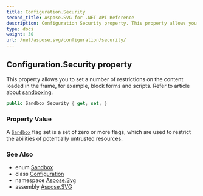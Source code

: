 ```yaml
---
title: Configuration.Security
second_title: Aspose.SVG for .NET API Reference
description: Configuration Security property. This property allows you to set a number of restrictions on the content loaded in the frame for example block forms and scripts. Refer to article about sandboxing
type: docs
weight: 30
url: /net/aspose.svg/configuration/security/
---
```

## Configuration.Security property

This property allows you to set a number of restrictions on the content loaded in the frame, for example, block forms and scripts. Refer to article about [sandboxing](https://docs.aspose.com/html/net/environment-configuration/#sandboxing).

```csharp
public Sandbox Security { get; set; }
```

### Property Value

A [`Sandbox`](../../sandbox/) flag set is a set of zero or more flags, which are used to restrict the abilities of potentially untrusted resources.

### See Also

* enum [Sandbox](../../sandbox/)
* class [Configuration](../)
* namespace [Aspose.Svg](../../../aspose.svg/)
* assembly [Aspose.SVG](../../../)
